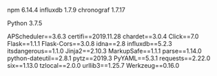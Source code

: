 npm 6.14.4
influxdb 1.7.9
chronograf 1.7.17

Python 3.7.5

APScheduler==3.6.3
certifi==2019.11.28
chardet==3.0.4
Click==7.0
Flask==1.1.1
Flask-Cors==3.0.8
idna==2.8
influxdb==5.2.3
itsdangerous==1.1.0
Jinja2==2.10.3
MarkupSafe==1.1.1
parse==1.14.0
python-dateutil==2.8.1
pytz==2019.3
PyYAML==5.3.1
requests==2.22.0
six==1.13.0
tzlocal==2.0.0
urllib3==1.25.7
Werkzeug==0.16.0

